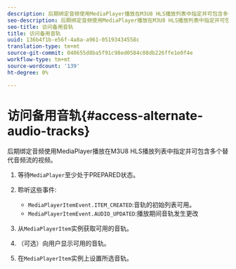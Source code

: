```yaml
---
description: 后期绑定音频使用MediaPlayer播放在M3U8 HLS播放列表中指定并可包含多个替代音频流的视频。
seo-description: 后期绑定音频使用MediaPlayer播放在M3U8 HLS播放列表中指定并可包含多个替代音频流的视频。
seo-title: 访问备用音轨
title: 访问备用音轨
uuid: 136b4f1b-e56f-4a8a-a961-05193434558c
translation-type: tm+mt
source-git-commit: 040655d8ba5f91c98ed0584c08db226ffe1e0f4e
workflow-type: tm+mt
source-wordcount: '139'
ht-degree: 0%

---
```



# 访问备用音轨{#access-alternate-audio-tracks}

后期绑定音频使用MediaPlayer播放在M3U8 HLS播放列表中指定并可包含多个替代音频流的视频。

1. 等待`MediaPlayer`至少处于PREPARED状态。
1. 聆听这些事件:

   * `MediaPlayerItemEvent.ITEM_CREATED`:音轨的初始列表可用。
   * `MediaPlayerItemEvent.AUDIO_UPDATED`:播放期间音轨发生更改

1. 从`MediaPlayerItem`实例获取可用的音轨。
1. （可选）向用户显示可用的音轨。
1. 在`MediaPlayerItem`实例上设置所选音轨。
